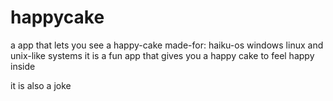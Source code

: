 # happycake
a app that lets you see a happy-cake   made-for: haiku-os windows linux and unix-like systems
it is a fun app that gives you a
happy cake to feel happy inside

it is also a joke
